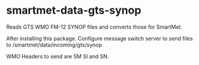 # smartmet-data-gts-synop

Reads GTS WMO FM-12 SYNOP files and converts those for SmartMet.

After installing this package. Configure message switch server to send files to /smartmet/data/incoming/gts/synop

WMO Headers to send are SM SI and SN.
